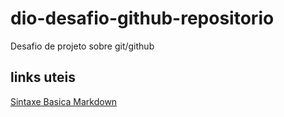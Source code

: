 # dio-desafio-github-repositorio
Desafio de projeto sobre git/github

## links uteis
[Sintaxe Basica Markdown](https://www.markdownguide.org/basic-syntax/)

